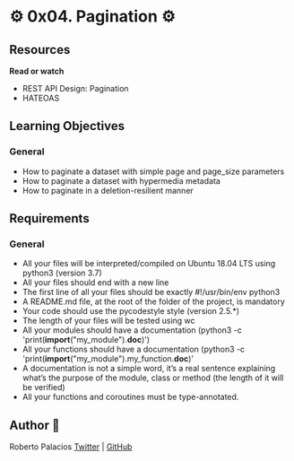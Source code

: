 # :gear: 0x04. Pagination :gear:

## Resources 
**Read or watch**
- REST API Design: Pagination
- HATEOAS

## Learning Objectives
### General
- How to paginate a dataset with simple page and page_size parameters
- How to paginate a dataset with hypermedia metadata
- How to paginate in a deletion-resilient manner

## Requirements

### General

- All your files will be interpreted/compiled on Ubuntu 18.04 LTS using python3 (version 3.7)
- All your files should end with a new line
- The first line of all your files should be exactly #!/usr/bin/env python3
- A README.md file, at the root of the folder of the project, is mandatory
- Your code should use the pycodestyle style (version 2.5.*)
- The length of your files will be tested using wc
- All your modules should have a documentation (python3 -c 'print(__import__("my_module").__doc__)')
- All your functions should have a documentation (python3 -c 'print(__import__("my_module").my_function.__doc__)'
- A documentation is not a simple word, it’s a real sentence explaining what’s the purpose of the module, class or method (the length of it will be verified)
- All your functions and coroutines must be type-annotated.
## Author :book:

Roberto Palacios [Twitter](https://twitter.com/robpalacios11) | [GitHub](https://github.com/robpalacios1)

